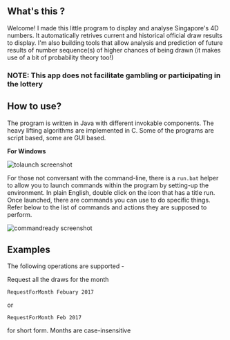 ## What's this ?

Welcome! I made this little program to display and analyse Singapore's 4D numbers. It automatically retrives current and historical official draw results to display. I'm also building tools that allow analysis and prediction of future results of number sequence(s) of higher chances of being drawn (it makes use of a bit of probability theory too!)

### NOTE: This app does not facilitate gambling or participating in the lottery

## How to use?

The program is written in Java with different invokable components. The heavy lifting algorithms are implemented in C. Some of the programs are script based, some are GUI based.

**__For Windows__**

![tolaunch screenshot](https://imgur.com/a/FA9Nw)


For those not conversant with the command-line, there is a `run.bat` helper to allow you to launch commands within the program by setting-up the environment. In plain English, double click on the icon that has a title run. Once launched, there are commands you can use to do specific things. Refer below to the list of commands and actions they are supposed to perform.

![commandready screenshot](https://imgur.com/a/gBwJT)

## Examples

The following operations are supported - 

Request all the draws for the month

```RequestForMonth Febuary 2017```

or

```RequestForMonth Feb 2017```

for short form. Months are case-insensitive